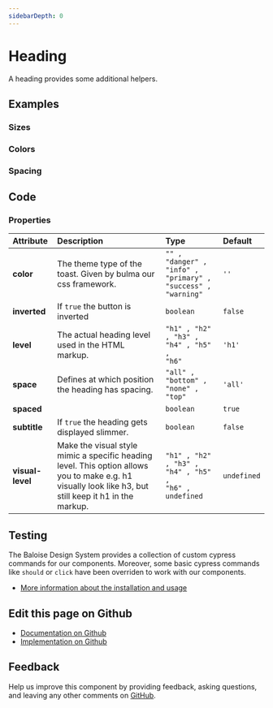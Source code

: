 ```yaml
---
sidebarDepth: 0
---
```


# Heading


<!-- START: human documentation top -->

A heading provides some additional helpers.

<!-- END: human documentation top -->

<ClientOnly><docs-component-tabs></docs-component-tabs></ClientOnly>


## Examples

### Sizes

<ClientOnly><docs-demo-bal-heading-52></docs-demo-bal-heading-52></ClientOnly>


### Colors

<ClientOnly><docs-demo-bal-heading-53></docs-demo-bal-heading-53></ClientOnly>


### Spacing

<ClientOnly><docs-demo-bal-heading-54></docs-demo-bal-heading-54></ClientOnly>



## Code



### Properties


| Attribute        | Description                                                                                                                                             | Type                                                                    | Default                |
| :--------------- | :------------------------------------------------------------------------------------------------------------------------------------------------------ | :---------------------------------------------------------------------- | :--------------------- |
| **color**        | The theme type of the toast. Given by bulma our css framework.                                                                                          | <code>"" , "danger" , "info" , "primary" , "success" , "warning"</code> | <code>''</code>        |
| **inverted**     | If `true` the button is inverted                                                                                                                        | <code>boolean</code>                                                    | <code>false</code>     |
| **level**        | The actual heading level used in the HTML markup.                                                                                                       | <code>"h1" , "h2" , "h3" , "h4" , "h5" , "h6"</code>                    | <code>'h1'</code>      |
| **space**        | Defines at which position the heading has spacing.                                                                                                      | <code>"all" , "bottom" , "none" , "top"</code>                          | <code>'all'</code>     |
| **spaced**       |                                                                                                                                                         | <code>boolean</code>                                                    | <code>true</code>      |
| **subtitle**     | If `true` the heading gets displayed slimmer.                                                                                                           | <code>boolean</code>                                                    | <code>false</code>     |
| **visual-level** | Make the visual style mimic a specific heading level. This option allows you to make e.g. h1 visually look like h3, but still keep it h1 in the markup. | <code>"h1" , "h2" , "h3" , "h4" , "h5" , "h6" , undefined</code>        | <code>undefined</code> |

## Testing

The Baloise Design System provides a collection of custom cypress commands for our components. Moreover, some basic cypress commands like `should` or `click` have been overriden to work with our components.

- [More information about the installation and usage](/components/tooling/testing.html)



## Edit this page on Github

* [Documentation on Github](https://github.com/baloise/design-system/blob/master/docs/src/components/components/bal-heading.md)
* [Implementation on Github](https://github.com/baloise/design-system/blob/master/packages/components/src/components/bal-heading)

## Feedback

Help us improve this component by providing feedback, asking questions, and leaving any other comments on [GitHub](https://github.com/baloise/design-system/issues/new).

